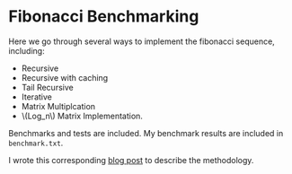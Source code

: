 # Fibonacci Benchmarking

Here we go through several ways to implement the fibonacci sequence, including:
* Recursive
* Recursive with caching
* Tail Recursive
* Iterative
* Matrix Multiplcation
* \\(Log_n\\) Matrix Implementation.

Benchmarks and tests are included. My benchmark results are included in
`benchmark.txt`.

I wrote this corresponding [blog
post](https://terrenceho.org/post/benchmarking-fibonacci/) to describe the methodology.
